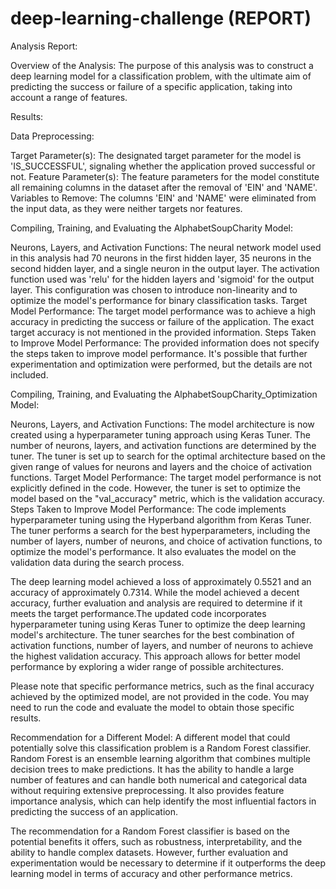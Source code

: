 # deep-learning-challenge (REPORT)

Analysis Report:

Overview of the Analysis:
The purpose of this analysis was to construct a deep learning model for a classification problem, with the ultimate aim of predicting the success or failure of a specific application, taking into account a range of features.
  
Results:

Data Preprocessing:

Target Parameter(s): The designated target parameter for the model is 'IS_SUCCESSFUL', signaling whether the application proved successful or not. 
Feature Parameter(s): The feature parameters for the model constitute all remaining columns in the dataset after the removal of 'EIN' and 'NAME'. Variables to Remove: The columns 'EIN' and 'NAME' were eliminated from the input data, as they were neither targets nor features.

Compiling, Training, and Evaluating the AlphabetSoupCharity Model:

Neurons, Layers, and Activation Functions: The neural network model used in this analysis had 70 neurons in the first hidden layer, 35 neurons in the second hidden layer, and a single neuron in the output layer. The activation function used was 'relu' for the hidden layers and 'sigmoid' for the output layer. This configuration was chosen to introduce non-linearity and to optimize the model's performance for binary classification tasks.
Target Model Performance: The target model performance was to achieve a high accuracy in predicting the success or failure of the application. The exact target accuracy is not mentioned in the provided information.
Steps Taken to Improve Model Performance: The provided information does not specify the steps taken to improve model performance. It's possible
that further experimentation and optimization were performed, but the details are not included.

Compiling, Training, and Evaluating the AlphabetSoupCharity_Optimization Model:

Neurons, Layers, and Activation Functions: The model architecture is now created using a hyperparameter tuning approach using Keras Tuner. The number of neurons, layers, and activation functions are determined by the tuner. The tuner is set up to search for the optimal architecture based on the given range of values for neurons and layers and the choice of activation functions.
Target Model Performance: The target model performance is not explicitly defined in the code. However, the tuner is set to optimize the model based on the "val_accuracy" metric, which is the validation accuracy.
Steps Taken to Improve Model Performance: The code implements hyperparameter tuning using the Hyperband algorithm from Keras Tuner. The tuner performs a search for the best hyperparameters, including the number of layers, number of neurons, and choice of activation functions, to optimize the model's performance. It also evaluates the model on the validation data during the search process.

The deep learning model achieved a loss of approximately 0.5521 and an accuracy of approximately 0.7314. While the model achieved a decent accuracy, further evaluation and analysis are required to determine if it meets the target performance.The updated code incorporates hyperparameter tuning using Keras Tuner to optimize the deep learning model's architecture. The tuner searches for the best combination of activation functions, number of layers, and number of neurons to achieve the highest validation accuracy. This approach allows for better model performance by exploring a wider range of possible architectures.

Please note that specific performance metrics, such as the final accuracy achieved by the optimized model, are not provided in the code. You may need to run the code and evaluate the model to obtain those specific results.

Recommendation for a Different Model:
A different model that could potentially solve this classification problem is a Random Forest classifier. Random Forest is an ensemble learning algorithm that combines multiple decision trees to make predictions. It has the ability to handle a large number of features and can handle both numerical and categorical data without requiring extensive preprocessing. It also provides feature importance analysis, which can help identify the most influential factors in predicting the success of an application.

The recommendation for a Random Forest classifier is based on the potential benefits it offers, such as robustness, interpretability, and the ability to handle complex datasets. However, further evaluation and experimentation would be necessary to determine if it outperforms the deep learning model in terms of accuracy and other performance metrics.

